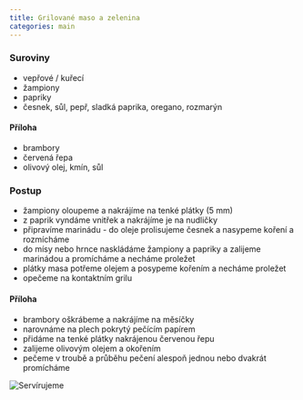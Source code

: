 ```yaml
---
title: Grilované maso a zelenina
categories: main
---
```


### Suroviny
- vepřové / kuřecí
- žampiony
- papriky
- česnek, sůl, pepř, sladká paprika, oregano, rozmarýn

#### Příloha
- brambory
- červená řepa
- olivový olej, kmín, sůl


### Postup
- žampiony oloupeme a nakrájíme na tenké plátky (5 mm)
- z paprik vyndáme vnitřek a nakrájíme je na nudličky
- připravíme marinádu - do oleje prolisujeme česnek a nasypeme koření a rozmícháme
- do mísy nebo hrnce naskládáme žampiony a papriky a zalijeme marinádou a promícháme a necháme proležet
- plátky masa potřeme olejem a posypeme kořením a necháme proležet
- opečeme na kontaktním grilu

#### Příloha
- brambory oškrábeme a nakrájíme na měsíčky
- narovnáme na plech pokrytý pečícím papírem
- přidáme na tenké plátky nakrájenou červenou řepu
- zalijeme olivovým olejem a okořením
- pečeme v troubě a průběhu pečení alespoň jednou nebo dvakrát promícháme

![Servírujeme](/fotky/grilovane-maso.jpg)
